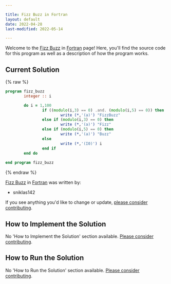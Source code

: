 ```yaml
---

title: Fizz Buzz in Fortran
layout: default
date: 2022-04-28
last-modified: 2022-05-14

---
```


Welcome to the [Fizz Buzz](https://sampleprograms.io/projects/fizz-buzz) in [Fortran](https://sampleprograms.io/languages/fortran) page! Here, you'll find the source code for this program as well as a description of how the program works.

## Current Solution

{% raw %}

```fortran
program fizz_buzz
        integer :: i

        do i = 1,100
                if ((modulo(i,3) == 0) .and. (modulo(i,5) == 0)) then 
                        write (*,'(a)') "FizzBuzz"
                else if (modulo(i,3) == 0) then
                        write (*,'(a)') "Fizz"
                else if (modulo(i,5) == 0) then
                        write (*,'(a)') "Buzz"
                else
                        write (*,'(I0)') i
                end if
        end do
        
end program fizz_buzz
```

{% endraw %}

[Fizz Buzz](https://sampleprograms.io/projects/fizz-buzz) in [Fortran](https://sampleprograms.io/languages/fortran) was written by:

- sniklas142

If you see anything you'd like to change or update, [please consider contributing](https://github.com/TheRenegadeCoder/sample-programs).

## How to Implement the Solution

No 'How to Implement the Solution' section available. [Please consider contributing](https://github.com/TheRenegadeCoder/sample-programs-website).

## How to Run the Solution

No 'How to Run the Solution' section available. [Please consider contributing](https://github.com/TheRenegadeCoder/sample-programs-website).